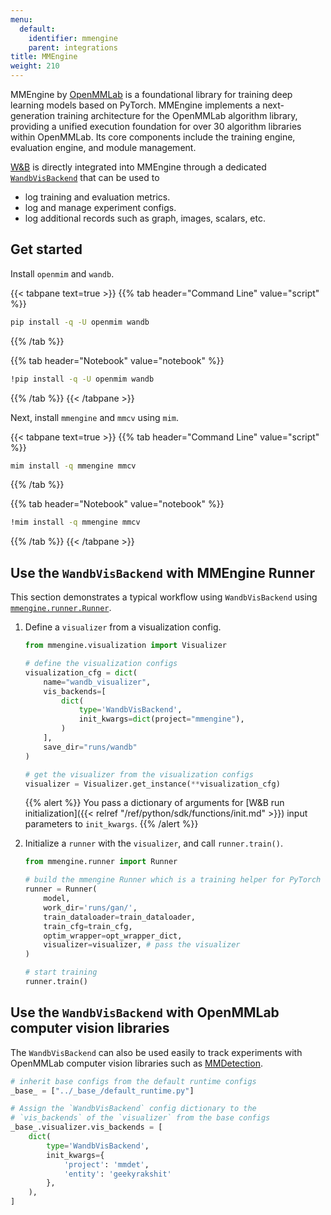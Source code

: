 ```yaml
---
menu:
  default:
    identifier: mmengine
    parent: integrations
title: MMEngine
weight: 210
---
```

MMEngine by [OpenMMLab](https://github.com/open-mmlab) is a foundational library for training deep learning models based on PyTorch. MMEngine implements a next-generation training architecture for the OpenMMLab algorithm library, providing a unified execution foundation for over 30 algorithm libraries within OpenMMLab. Its core components include the training engine, evaluation engine, and module management.

[W&B](https://wandb.ai/site) is directly integrated into MMEngine through a dedicated [`WandbVisBackend`](https://mmengine.readthedocs.io/en/latest/api/generated/mmengine.visualization.WandbVisBackend.html#mmengine.visualization.WandbVisBackend) that can be used to
- log training and evaluation metrics.
- log and manage experiment configs.
- log additional records such as graph, images, scalars, etc.

## Get started

Install `openmim` and `wandb`.

{{< tabpane text=true >}}
{{% tab header="Command Line" value="script" %}}

``` bash
pip install -q -U openmim wandb
```

{{% /tab %}}

{{% tab header="Notebook" value="notebook" %}}

``` bash
!pip install -q -U openmim wandb
```

{{% /tab %}}
{{< /tabpane >}}

Next, install `mmengine` and `mmcv` using `mim`.

{{< tabpane text=true >}}
{{% tab header="Command Line" value="script" %}}

``` bash
mim install -q mmengine mmcv
```

{{% /tab %}}

{{% tab header="Notebook" value="notebook" %}}

``` bash
!mim install -q mmengine mmcv
```

{{% /tab %}}
{{< /tabpane >}}

## Use the `WandbVisBackend` with MMEngine Runner

This section demonstrates a typical workflow using `WandbVisBackend` using [`mmengine.runner.Runner`](https://mmengine.readthedocs.io/en/latest/api/generated/mmengine.runner.Runner.html#mmengine.runner.Runner).

1. Define a `visualizer` from a visualization config.

    ```python
    from mmengine.visualization import Visualizer

    # define the visualization configs
    visualization_cfg = dict(
        name="wandb_visualizer",
        vis_backends=[
            dict(
                type='WandbVisBackend',
                init_kwargs=dict(project="mmengine"),
            )
        ],
        save_dir="runs/wandb"
    )

    # get the visualizer from the visualization configs
    visualizer = Visualizer.get_instance(**visualization_cfg)
    ```

    {{% alert %}}
    You pass a dictionary of arguments for [W&B run initialization]({{< relref "/ref/python/sdk/functions/init.md" >}}) input parameters to `init_kwargs`.
    {{% /alert %}}

2. Initialize a `runner` with the `visualizer`, and call `runner.train()`.

    ```python
    from mmengine.runner import Runner

    # build the mmengine Runner which is a training helper for PyTorch
    runner = Runner(
        model,
        work_dir='runs/gan/',
        train_dataloader=train_dataloader,
        train_cfg=train_cfg,
        optim_wrapper=opt_wrapper_dict,
        visualizer=visualizer, # pass the visualizer
    )

    # start training
    runner.train()
    ```

## Use the `WandbVisBackend` with OpenMMLab computer vision libraries

The `WandbVisBackend` can also be used easily to track experiments with OpenMMLab computer vision libraries such as [MMDetection](https://mmdetection.readthedocs.io/).

```python
# inherit base configs from the default runtime configs
_base_ = ["../_base_/default_runtime.py"]

# Assign the `WandbVisBackend` config dictionary to the
# `vis_backends` of the `visualizer` from the base configs
_base_.visualizer.vis_backends = [
    dict(
        type='WandbVisBackend',
        init_kwargs={
            'project': 'mmdet',
            'entity': 'geekyrakshit'
        },
    ),
]
```